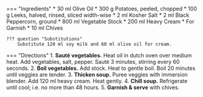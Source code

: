 === "Ingredients"
    * 30 ml Olive Oil
    * 300 g Potatoes, peeled, chopped
    * 100 g Leeks, halved, rinsed, sliced width-wise
    * 2 ml Kosher Salt
    * 2 ml Black Peppercorn, ground
    * 800 ml Vegetable Stock
    * 200 ml Heavy Cream
    * For Garnish
        * 10 ml Chives

    ??? question "Substitutions"
        Substitute 120 ml soy milk and 60 ml olive oil for cream.

=== "Directions"
    1. **Sauté vegetables.** Heat oil in dutch oven over medium heat. Add vegetables, salt, pepper. Sauté 3 minutes, stirring every 60 seconds.
    2. **Boil vegetables.** Add stock. Heat to gentle boil. Boil 20 minutes until veggies are tender.
    3. **Thicken soup.** Puree veggies with immersion blender. Add 120 ml heavy cream. Heat gently.
    4. **Chill soup.** Refrigerate until cool; i.e. no more than 48 hours.
    5. **Garnish & serve** with chives.

[^1]: {{ cite.bittman_how_to_cook_everything }}
[^2]: {{ cite.child_french_cooking }}
